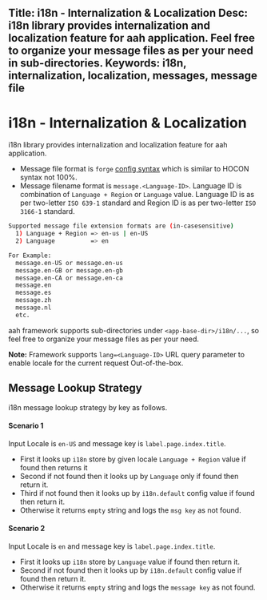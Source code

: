 Title: i18n - Internalization & Localization
Desc: i18n library provides internalization and localization feature for aah application. Feel free to organize your message files as per your need in sub-directories.
Keywords: i18n, internalization, localization, messages, message file
---
# i18n - Internalization & Localization

i18n library provides internalization and localization feature for aah application.

  * Message file format is `forge` [config syntax](configuration.html) which is similar to HOCON syntax not 100%.
  * Message filename format is `message.<Language-ID>`. Language ID is combination of `Language + Region` or `Language` value. Language ID is as per two-letter `ISO 639-1` standard and Region ID is as per two-letter `ISO 3166-1` standard.

```bash
Supported message file extension formats are (in-casesensitive)
  1) Language + Region => en-us | en-US
  2) Language          => en

For Example:
  message.en-US or message.en-us
  message.en-GB or message.en-gb
  message.en-CA or message.en-ca
  message.en
  message.es
  message.zh
  message.nl
  etc.
```

aah framework supports sub-directories under `<app-base-dir>/i18n/...`, so feel free to organize your message files as per your need.

**Note:** Framework supports `lang=<Language-ID>` URL query parameter to enable locale for the current request Out-of-the-box. 

## Message Lookup Strategy

i18n message lookup strategy by key as follows.

#### Scenario 1

Input Locale is `en-US` and message key is `label.page.index.title`.

  * First it looks up `i18n` store by given locale `Language + Region` value if found then returns it
  * Second if not found then it looks up by `Language` only if found then return it.
  * Third if not found then it looks up by `i18n.default` config value if found then return it.
  * Otherwise it returns `empty` string and logs the `msg key` as not found.

#### Scenario 2

Input Locale is `en` and message key is `label.page.index.title`.

  * First it looks up `i18n` store by `Language` value if found then return it.
  * Second if not found then it looks up by `i18n.default` config value if found then return it.
  * Otherwise it returns `empty` string and logs the `message key` as not found.
